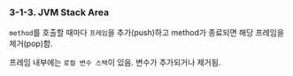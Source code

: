 ### 3-1-3. JVM Stack Area

`method`를 호출할 때마다 `프레임`을 추가(push)하고 method가 종료되면 해당 프레임을 제거(pop)함.

프레임 내부에는 `로컬 변수 스택`이 있음. 변수가 추가되거나 제거됨.